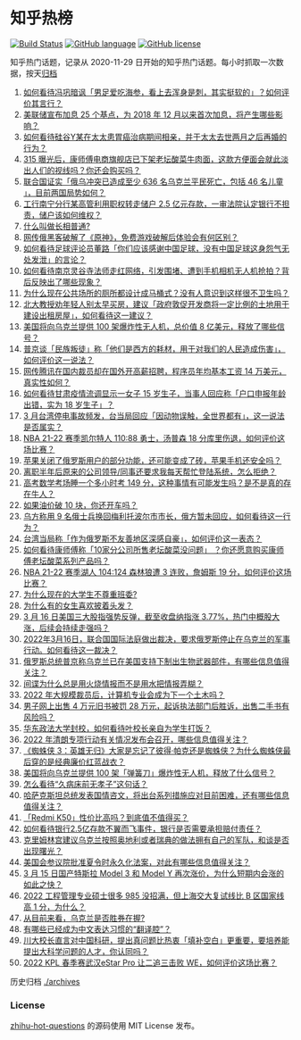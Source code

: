 # 知乎热榜
[![Build Status](https://github.com/ToWeLong/zhihu-hot-questions/workflows/CI/badge.svg)](https://github.com/ToWeLong/zhihu-hot-questions/actions)
[![GitHub language](https://img.shields.io/badge/language-golang-orange.svg)](https://golang.org/)
[![GitHub license](https://img.shields.io/github/license/ToWeLong/zhihu-hot-questions)](https://github.com/ToWeLong/zhihu-hot-questions/blob/main/LICENSE)

知乎热门话题，记录从 2020-11-29 日开始的知乎热门话题。每小时抓取一次数据，按天[归档](./archives)

<!-- BEGIN -->

1. [如何看待冯巩暗讽「男足爱吃海参，看上去浑身是刺，其实挺软的」？如何评价其言行？](https://www.zhihu.com/question/522305630)
1. [美联储宣布加息 25 个基点，为 2018 年 12 月以来首次加息，将产生哪些影响？](https://www.zhihu.com/question/522393284)
1. [如何看待硅谷Y某在太太患胃癌治病期间相亲，并于太太去世两月之后再婚的行为？](https://www.zhihu.com/question/522165077)
1. [315 曝光后，康师傅电商旗舰店已下架老坛酸菜牛肉面，这款方便面会就此淡出人们的视线吗？你还会购买吗？](https://www.zhihu.com/question/522201427)
1. [联合国证实「俄乌冲突已造成至少 636 名乌克兰平民死亡，包括 46 名儿童 」，目前两国局势如何？](https://www.zhihu.com/question/522006434)
1. [工行南宁分行某高管利用职权转走储户 2.5 亿元存款，一审法院认定银行不担责，储户该如何维权？](https://www.zhihu.com/question/522337597)
1. [什么叫做长相普通?](https://www.zhihu.com/question/351006112)
1. [网传俄黑客破解了《原神》，免费游戏破解后体验会有何区别？](https://www.zhihu.com/question/522108533)
1. [如何看待足球评论员董路「你们应该感谢中国足球，没有中国足球这身怨气无处发泄」的言论？](https://www.zhihu.com/question/522117874)
1. [如何看待南京灵谷寺法师走红网络，引发围堵、遭到手机相机无人机抢拍？背后反映出了哪些现象？](https://www.zhihu.com/question/521824560)
1. [为什么现在公共场所的厕所都设计成马桶式？没有人意识到这样很不卫生吗？](https://www.zhihu.com/question/24119194)
1. [北大教授劝年轻人别太早买房，建议「政府敦促开发商将一定比例的土地用于建设出租房屋」，如何看待这一建议？](https://www.zhihu.com/question/522423992)
1. [美国将向乌克兰提供 100 架爆炸性无人机，总价值 8 亿美元，释放了哪些信号？](https://www.zhihu.com/question/522423027)
1. [普京谈「民族叛徒」称「他们是西方的耗材，用于对我们的人民造成伤害」，如何评价这一说法？](https://www.zhihu.com/question/522438353)
1. [网传腾讯在国内裁员却在国外开高薪招聘，程序员年均基本工资 14 万美元，真实性如何？](https://www.zhihu.com/question/521868562)
1. [如何看待甘肃疫情流调显示一女子 15 岁生子，当事人回应称「户口申报年龄出错，实为 18 岁生子」？](https://www.zhihu.com/question/522089269)
1. [3 月台湾停电事故频发，台当局回应「因动物误触，全世界都有」，这一说法是否属实？](https://www.zhihu.com/question/522271879)
1. [NBA 21-22 赛季凯尔特人 110:88 勇士，汤普森 18 分库里伤退，如何评价这场比赛？](https://www.zhihu.com/question/522414741)
1. [苹果关闭了俄罗斯用户的部分功能，还可能变成了砖，苹果手机还安全吗？](https://www.zhihu.com/question/519933758)
1. [离职半年后原来的公司领导/同事还要求我每天帮忙登陆系统，怎么拒绝？](https://www.zhihu.com/question/521934344)
1. [高考数学考场睡一个多小时考 149 分，这种事情有可能发生吗？是不是真的存在牛人？](https://www.zhihu.com/question/522084520)
1. [如果油价破 10 块，你还开车吗？](https://www.zhihu.com/question/520706055)
1. [乌方称用 9 名俄士兵换回梅利托波尔市市长，俄方暂未回应，如何看待这一行为？](https://www.zhihu.com/question/522422665)
1. [台湾当局称「作为俄罗斯不友善地区深感自豪」，如何评价这一表态？](https://www.zhihu.com/question/522410089)
1. [如何看待康师傅称「10家分公司所售老坛酸菜没问题」 ？你还愿意购买康师傅老坛酸菜系列产品吗？](https://www.zhihu.com/question/522425741)
1. [NBA 21-22 赛季湖人 104:124 森林狼遭 3 连败，詹姆斯 19 分，如何评价这场比赛？](https://www.zhihu.com/question/522398853)
1. [为什么现在的大学生不尊重班委?](https://www.zhihu.com/question/521714956)
1. [为什么有的女生喜欢披着头发？](https://www.zhihu.com/question/351211101)
1. [3 月 16 日美国三大股指强势反弹，截至收盘纳指涨 3.77%，热门中概股大涨，后续会持续走强吗？](https://www.zhihu.com/question/522340187)
1. [2022年3月16日，联合国国际法庭做出裁决，要求俄罗斯停止在乌克兰的军事行动。如何看待这一裁决？](https://www.zhihu.com/question/522392284)
1. [俄罗斯总统普京称乌克兰已在美国支持下制出生物武器部件，有哪些信息值得关注？](https://www.zhihu.com/question/522431023)
1. [间谍为什么总是用火烧情报而不是用水把情报弄糊？](https://www.zhihu.com/question/521366779)
1. [2022 年大规模裁员后，计算机专业会成为下一个土木吗？](https://www.zhihu.com/question/521800974)
1. [男子网上出售 4 万元旧书被罚 28 万元，起诉执法部门后胜诉，出售二手书有风险吗？](https://www.zhihu.com/question/522146320)
1. [华东政法大学封校，如何看待叶校长亲自为学生打饭？](https://www.zhihu.com/question/521853784)
1. [2022 年清朗专项行动有关情况发布会召开，哪些信息值得关注？](https://www.zhihu.com/question/522471017)
1. [《蜘蛛侠 3：英雄无归》大家是忘记了彼得·帕克还是蜘蛛侠？为什么蜘蛛侠最后穿的是经典廉价红蓝战衣？](https://www.zhihu.com/question/508442224)
1. [美国将向乌克兰提供 100 架「弹簧刀」爆炸性无人机，释放了什么信号？](https://www.zhihu.com/question/522425165)
1. [怎么看待“久病床前无孝子”这句话？](https://www.zhihu.com/question/20765259)
1. [哈萨克斯坦总统发表国情咨文，将出台系列措施应对目前困难，还有哪些信息值得关注？](https://www.zhihu.com/question/522276728)
1. [「Redmi K50」性价比高吗？到底值不值得买？](https://www.zhihu.com/question/522306788)
1. [如何看待银行2.5亿存款不翼而飞事件，银行是否需要承担赔付责任？](https://www.zhihu.com/question/522340629)
1. [克里姆林宫建议乌克兰按照奥地利或者瑞典的做法拥有自己的军队，和谈是否出现曙光？](https://www.zhihu.com/question/522352104)
1. [美国会参议院批准夏令时永久化法案，对此有哪些信息值得关注？](https://www.zhihu.com/question/522208458)
1. [3 月 15 日国产特斯拉 Model 3 和 Model Y 再次涨价，为什么短期内会涨的如此之快？](https://www.zhihu.com/question/522036599)
1. [2022 工程管理专业硕士很多 985 没招满，但上海交大复试线比 B 区国家线高 1 分，为什么？](https://www.zhihu.com/question/522330815)
1. [从目前来看，乌克兰是否胜券在握?](https://www.zhihu.com/question/522203097)
1. [有哪些已经成为中文表达习惯的“翻译腔”？](https://www.zhihu.com/question/263315779)
1. [川大校长直言对中国科研，提出真问题比热衷「填补空白」更重要，要培养能提出大科学问题的人才，你认同吗？](https://www.zhihu.com/question/522121418)
1. [2022 KPL 春季赛武汉eStar Pro 让二追三击败 WE，如何评价这场比赛？](https://www.zhihu.com/question/522313406)

<!-- END -->

历史归档 [./archives](./archives)


### License
[zhihu-hot-questions](https://github.com/towelong/zhihu-hot-questions) 的源码使用 MIT License 发布。